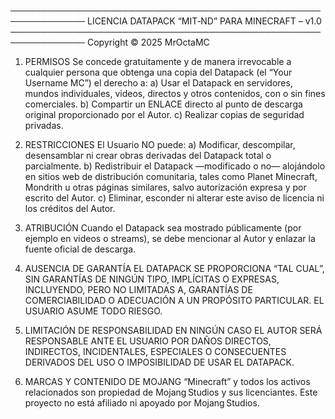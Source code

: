 ──────────────────────────────────────────────────────────────
     LICENCIA DATAPACK “MIT‑ND” PARA MINECRAFT – v1.0
──────────────────────────────────────────────────────────────
Copyright © 2025  MrOctaMC

1. PERMISOS
   Se concede gratuitamente y de manera irrevocable a cualquier
   persona que obtenga una copia del Datapack (el “Your Username MC”) el
   derecho a:
     a) Usar el Datapack en servidores, mundos individuales,
        videos, directos y otros contenidos, con o sin fines
        comerciales.
     b) Compartir un ENLACE directo al punto de descarga
        original proporcionado por el Autor.
     c) Realizar copias de seguridad privadas.

2. RESTRICCIONES
   El Usuario NO puede:
     a) Modificar, descompilar, desensamblar ni crear obras
        derivadas del Datapack total o parcialmente.
     b) Redistribuir el Datapack —modificado o no— alojándolo
        en sitios web de distribución comunitaria, tales como
        Planet Minecraft, Mondrith u otras páginas similares,
        salvo autorización expresa y por escrito del Autor.
     c) Eliminar, esconder ni alterar este aviso de licencia ni
        los créditos del Autor.

3. ATRIBUCIÓN
   Cuando el Datapack sea mostrado públicamente (por ejemplo en
   videos o streams), se debe mencionar al Autor y enlazar la
   fuente oficial de descarga.

4. AUSENCIA DE GARANTÍA
   EL DATAPACK SE PROPORCIONA “TAL CUAL”, SIN GARANTÍAS DE
   NINGÚN TIPO, IMPLÍCITAS O EXPRESAS, INCLUYENDO, PERO NO
   LIMITADAS A, GARANTÍAS DE COMERCIABILIDAD O ADECUACIÓN A UN
   PROPÓSITO PARTICULAR. EL USUARIO ASUME TODO RIESGO.

5. LIMITACIÓN DE RESPONSABILIDAD
   EN NINGÚN CASO EL AUTOR SERÁ RESPONSABLE ANTE EL USUARIO POR
   DAÑOS DIRECTOS, INDIRECTOS, INCIDENTALES, ESPECIALES O
   CONSECUENTES DERIVADOS DEL USO O IMPOSIBILIDAD DE USAR EL
   DATAPACK.

6. MARCAS Y CONTENIDO DE MOJANG
   “Minecraft” y todos los activos relacionados son propiedad
   de Mojang Studios y sus licenciantes. Este proyecto no está
   afiliado ni apoyado por Mojang Studios.

